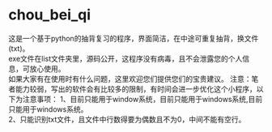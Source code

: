 # chou_bei_qi
这是一个基于python的抽背复习的程序，界面简洁，在中途可重复抽背，换文件(txt)。	
exe文件在list文件夹里，源码公开，这程序没有病毒，且不会泄露您的个人信息，可放心使用。	
如果大家有在使用时有什么问题，这里欢迎您们提供您们的宝贵建议。	
注意：笔者能力较弱，写出的软件会有比较多的限制，有时间会进一步优化这个小程序，以下为注意事项：	
1、目前只能用于window系统，目前只能用于windows系统,目前只能用于windows系统。	
2、只能识别txt文件，且文件中行数得要为偶数且不为0，中间不能有空行。
